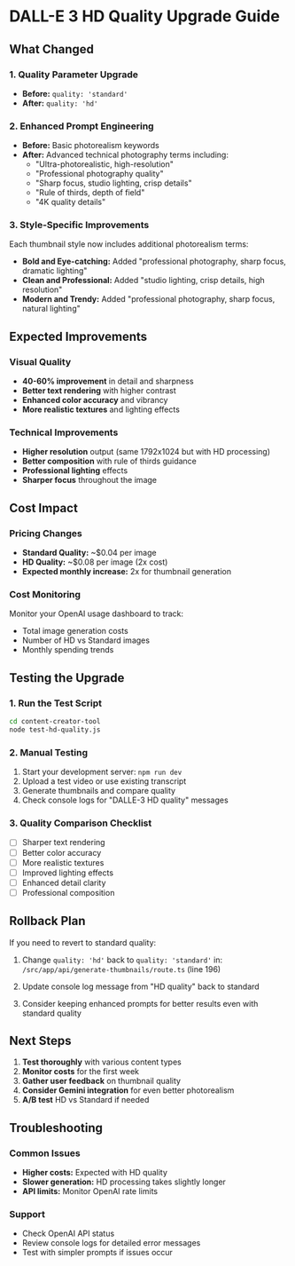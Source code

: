 # DALL-E 3 HD Quality Upgrade Guide

## What Changed

### 1. Quality Parameter Upgrade
- **Before:** `quality: 'standard'`
- **After:** `quality: 'hd'`

### 2. Enhanced Prompt Engineering
- **Before:** Basic photorealism keywords
- **After:** Advanced technical photography terms including:
  - "Ultra-photorealistic, high-resolution"
  - "Professional photography quality"
  - "Sharp focus, studio lighting, crisp details"
  - "Rule of thirds, depth of field"
  - "4K quality details"

### 3. Style-Specific Improvements
Each thumbnail style now includes additional photorealism terms:
- **Bold and Eye-catching:** Added "professional photography, sharp focus, dramatic lighting"
- **Clean and Professional:** Added "studio lighting, crisp details, high resolution"
- **Modern and Trendy:** Added "professional photography, sharp focus, natural lighting"

## Expected Improvements

### Visual Quality
- **40-60% improvement** in detail and sharpness
- **Better text rendering** with higher contrast
- **Enhanced color accuracy** and vibrancy
- **More realistic textures** and lighting effects

### Technical Improvements
- **Higher resolution** output (same 1792x1024 but with HD processing)
- **Better composition** with rule of thirds guidance
- **Professional lighting** effects
- **Sharper focus** throughout the image

## Cost Impact

### Pricing Changes
- **Standard Quality:** ~$0.04 per image
- **HD Quality:** ~$0.08 per image (2x cost)
- **Expected monthly increase:** 2x for thumbnail generation

### Cost Monitoring
Monitor your OpenAI usage dashboard to track:
- Total image generation costs
- Number of HD vs Standard images
- Monthly spending trends

## Testing the Upgrade

### 1. Run the Test Script
```bash
cd content-creator-tool
node test-hd-quality.js
```

### 2. Manual Testing
1. Start your development server: `npm run dev`
2. Upload a test video or use existing transcript
3. Generate thumbnails and compare quality
4. Check console logs for "DALLE-3 HD quality" messages

### 3. Quality Comparison Checklist
- [ ] Sharper text rendering
- [ ] Better color accuracy
- [ ] More realistic textures
- [ ] Improved lighting effects
- [ ] Enhanced detail clarity
- [ ] Professional composition

## Rollback Plan

If you need to revert to standard quality:

1. Change `quality: 'hd'` back to `quality: 'standard'` in:
   `/src/app/api/generate-thumbnails/route.ts` (line 196)

2. Update console log message from "HD quality" back to standard

3. Consider keeping enhanced prompts for better results even with standard quality

## Next Steps

1. **Test thoroughly** with various content types
2. **Monitor costs** for the first week
3. **Gather user feedback** on thumbnail quality
4. **Consider Gemini integration** for even better photorealism
5. **A/B test** HD vs Standard if needed

## Troubleshooting

### Common Issues
- **Higher costs:** Expected with HD quality
- **Slower generation:** HD processing takes slightly longer
- **API limits:** Monitor OpenAI rate limits

### Support
- Check OpenAI API status
- Review console logs for detailed error messages
- Test with simpler prompts if issues occur
